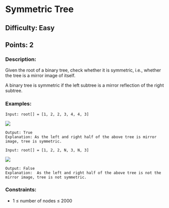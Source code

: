 # Symmetric Tree
## Difficulty: Easy
## Points: 2
### Description:
Given the root of a binary tree, check whether it is symmetric, i.e., whether the tree is a mirror image of itself.


A binary tree is symmetric if the left subtree is a mirror reflection of the right subtree.

### Examples:
```
Input: root[] = [1, 2, 2, 3, 4, 4, 3]
```
<img src="https://media.geeksforgeeks.org/wp-content/uploads/20240926171713/ex-1_1.webp"><br>
```
Output: True
Explanation: As the left and right half of the above tree is mirror image, tree is symmetric.
```
```
Input: root[] = [1, 2, 2, N, 3, N, 3]
```
<img src="https://media.geeksforgeeks.org/wp-content/uploads/20240926171713/ex-2_1.webp"><br>
```
Output: False
Explanation:  As the left and right half of the above tree is not the mirror image, tree is not symmetric. 
```

### Constraints:
- 1  ≤ number of nodes ≤ 2000